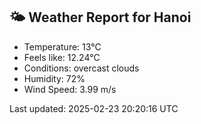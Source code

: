 <!-- WEATHER-START -->
## 🌤 Weather Report for Hanoi

- Temperature: 13°C
- Feels like: 12.24°C
- Conditions: overcast clouds
- Humidity: 72%
- Wind Speed: 3.99 m/s

Last updated: 2025-02-23 20:20:16 UTC
<!-- WEATHER-END -->
